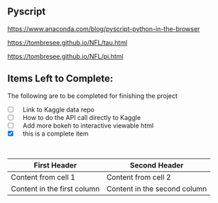 ## Pyscript

https://www.anaconda.com/blog/pyscript-python-in-the-browser

<https://tombresee.github.io/NFL/tau.html>

<https://tombresee.github.io/NFL/pi.html>

## Items Left to Complete:

The following are to be completed for finishing the project

- [ ] &ensp; Link to Kaggle data repo 
- [ ] &ensp; How to do the API call directly to Kaggle 
- [ ] &ensp; Add more bokeh to interactive viewable html 
- [x] &ensp; this is a complete item

<br>

First Header | Second Header
------------ | -------------
Content from cell 1 | Content from cell 2
Content in the first column | Content in the second column

<br>
<br>
<br>
<br>
<br>
<br>
<br>
<br>
<br>
<br>
<br>